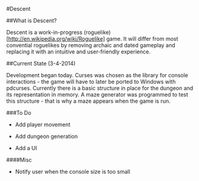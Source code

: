 #Descent

##What is Descent?

Descent is a work-in-progress (roguelike)[http://en.wikipedia.org/wiki/Roguelike] game. It will differ from most convential roguelikes by removing archaic and dated gameplay and replacing it with an intuitive and user-friendly experience.

##Current State (3-4-2014)

Development began today. Curses was chosen as the library for console interactions - the game will have to later be ported to Windows with pdcurses. Currently there is a basic structure in place for the dungeon and its representation in memory. A maze generator was programmed to test this structure - that is why a maze appears when the game is run.

###To Do

- Add player movement

- Add dungeon generation

- Add a UI

####Misc

- Notify user when the console size is too small